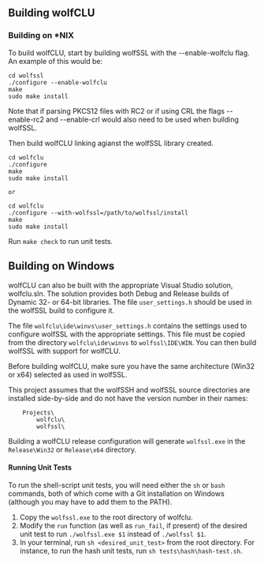 ## Building wolfCLU

### Building on *NIX
To build wolfCLU, start by building wolfSSL with the --enable-wolfclu flag. An example of this would be:

```
cd wolfssl
./configure --enable-wolfclu
make
sudo make install
```
    

Note that if parsing PKCS12 files with RC2 or if using CRL the flags --enable-rc2 and --enable-crl would also need to be used when building wolfSSL.


Then build wolfCLU linking agianst the wolfSSL library created.

```
cd wolfclu
./configure
make
sudo make install

or

cd wolfclu
./configure --with-wolfssl=/path/to/wolfssl/install
make
sudo make install
```

Run `make check` to run unit tests.

## Building on Windows

wolfCLU can also be built with the appropriate Visual Studio solution, wolfclu.sln. The solution provides both Debug and Release builds of Dynamic 32- or 64-bit libraries. The file `user_settings.h` should be used in the wolfSSL build to configure it.

The file `wolfclu\ide\winvs\user_settings.h` contains the settings used to configure wolfSSL with the appropriate settings. This file must be copied from the directory `wolfclu\ide\winvs` to `wolfssl\IDE\WIN`. You can then build wolfSSL with support for wolfCLU. 

Before building wolfCLU, make sure you have the same architecture (Win32 or x64) selected as used in wolfSSL.

This project assumes that the wolfSSH and wolfSSL source directories
are installed side-by-side and do not have the version number in their
names:
```
    Projects\
        wolfclu\
        wolfssl\
```

Building a wolfCLU release configuration will generate `wolfssl.exe` in the 
`Release\Win32` or `Release\x64` directory. 

#### Running Unit Tests

To run the shell-script unit tests, you will need either the `sh` or `bash`
commands, both of which come with a Git installation on Windows (although you
may have to add them to the PATH). 

1. Copy the `wolfssl.exe` to the root directory of wolfclu.
2. Modify the `run` function (as well as `run_fail`, if present) of the desired 
unit test to run `./wolfssl.exe $1` instead of `./wolfssl $1`.
3. In your terminal, run `sh <desired_unit_test>` from the root directory. For 
instance, to run the hash unit tests, run `sh tests\hash\hash-test.sh`.

